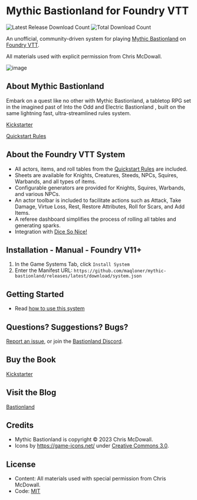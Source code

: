 # Mythic Bastionland for Foundry VTT

![Latest Release Download Count](https://img.shields.io/github/downloads/maqloner/mythic-bastionland/latest/total) ![Total Download Count](https://img.shields.io/github/downloads/maqloner/mythic-bastionland/total)

An unofficial, community-driven system for playing [Mythic Bastionland](https://www.kickstarter.com/projects/bastionland/mythic-bastionland-rpg-before-into-the-odd/) on [Foundry VTT](http://foundryvtt.com/).

All materials used with explicit permission from Chris McDowall.

![image](https://github.com/maqloner/mythic-bastionland/assets/682154/82bec4ee-163d-45be-8d78-c0ccd11a0b8a)

## About Mythic Bastionland

Embark on a quest like no other with Mythic Bastionland, a tabletop RPG set in the imagined past of Into the Odd and Electric Bastionland , built on the same lightning fast, ultra-streamlined rules system. 

[Kickstarter](https://www.kickstarter.com/projects/bastionland/mythic-bastionland-rpg-before-into-the-odd/)

[Quickstart Rules](https://bit.ly/mbplaytest)

## About the Foundry VTT System
- All actors, items, and roll tables from the [Quickstart Rules](https://bit.ly/mbplaytest)  are included.
- Sheets are available for Knights, Creatures, Steeds, NPCs, Squires, Warbands, and all types of items.
- Configurable generators are provided for Knights, Squires, Warbands, and various NPCs.
- An actor toolbar is included to facilitate actions such as Attack, Take Damage, Virtue Loss, Rest, Restore Attributes, Roll for Scars, and Add Items.
- A referee dashboard simplifies the process of rolling all tables and generating sparks.
- Integration with [Dice So Nice!](https://foundryvtt.com/packages/dice-so-nice/)
 
## Installation - Manual - Foundry V11+

1. In the Game Systems Tab, click `Install System`
2. Enter the Manifest URL: `https://github.com/maqloner/mythic-bastionland/releases/latest/download/system.json`

## Getting Started
- Read [how to use this system](https://github.com/maqloner/mythic-bastionland/blob/main/how-to-use-this-system.md)

## Questions? Suggestions? Bugs?

[Report an issue](https://github.com/maqloner/mythic-bastionland/issues), or join the [Bastionland Discord](https://discord.gg/UJyuP2VTjJ).

## Buy the Book

[Kickstarter](https://www.kickstarter.com/projects/bastionland/mythic-bastionland-rpg-before-into-the-odd/)

## Visit the Blog

[Bastionland](https://www.bastionland.com/)

## Credits

- Mythic Bastionland is copyright © 2023 Chris McDowall.
- Icons by https://game-icons.net/ under [Creative Commons 3.0](https://creativecommons.org/licenses/by/3.0/).

## License

- Content: All materials used with special permission from Chris McDowall.
- Code: [MIT](https://en.wikipedia.org/wiki/MIT_License)
